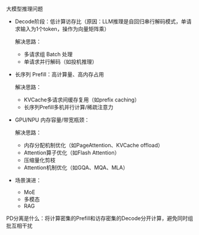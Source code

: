 大模型推理问题

- Decode阶段：低计算访存比（原因：LLM推理是自回归串行解码模式，单请求输入为1个token，操作为向量矩阵乘）

  解决思路：

  - 多请求组 Batch 处理
  - 单请求并行解码（如投机推理）

- 长序列 Prefill：高计算量、高内存占用

  解决思路：

  - KVCache多请求间缓存复用（如prefix caching）
  - 长序列Prefill多机并行计算/稀疏注意力

- GPU/NPU 内存容量/带宽瓶颈：

  解决思路：

  - 内存分配机制优化（如PageAttention、KVCache offload）
  - Attention算子优化（如Flash Attention）
  - 压缩量化剪枝
  - Attention机制优化（如GQA、MQA、MLA）

- 场景演进：

  - MoE
  - 多模态
  - RAG

PD分离是什么：将计算密集的Prefill和访存密集的Decode分开计算，避免同时组批互相干扰

